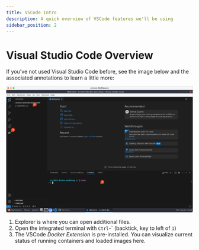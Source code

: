 ```yaml
---
title: VSCode Intro
description: A quick overview of VSCode features we'll be using
sidebar_position: 2
---
```

# Visual Studio Code Overview

If you've not used Visual Studio Code before, see the image below and the associated annotations to learn a little more:

![VSCode Intro](assets/vscode-intro.png)

1. Explorer is where you can open additional files.
2. Open the integrated terminal with `Ctrl`-\` (backtick, key to left of `1`)
3. The VSCode _Docker Extension_ is pre-installed.  You can visualize current status of running containers and loaded images here.